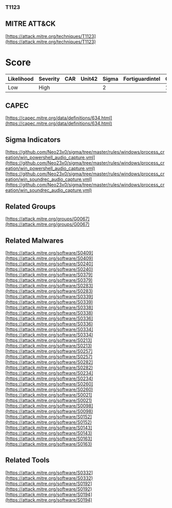 
### T1123
## MITRE ATT&CK
[https://attack.mitre.org/techniques/T1123](https://attack.mitre.org/techniques/T1123)

# Score

| Likelihood | Severity | CAR | Unit42 | Sigma | Fortiguardintel | Groups | Malwares | Tools |
| ---------- | -------- | --- | ------ | ----- | --------------- | ---  | --- | --- |
| Low | High |   |   | 2 |   | 1 | 18 | 3 |



## CAPEC

[https://capec.mitre.org/data/definitions/634.html](https://capec.mitre.org/data/definitions/634.html)
[]()


## Sigma Indicators

[https://github.com/Neo23x0/sigma/tree/master/rules/windows/process_creation/win_powershell_audio_capture.yml](https://github.com/Neo23x0/sigma/tree/master/rules/windows/process_creation/win_powershell_audio_capture.yml)
[https://github.com/Neo23x0/sigma/tree/master/rules/windows/process_creation/win_soundrec_audio_capture.yml](https://github.com/Neo23x0/sigma/tree/master/rules/windows/process_creation/win_soundrec_audio_capture.yml)
[]()


## Related Groups

[https://attack.mitre.org/groups/G0067](https://attack.mitre.org/groups/G0067)
[]()


## Related Malwares

[https://attack.mitre.org/software/S0409](https://attack.mitre.org/software/S0409)
[https://attack.mitre.org/software/S0240](https://attack.mitre.org/software/S0240)
[https://attack.mitre.org/software/S0379](https://attack.mitre.org/software/S0379)
[https://attack.mitre.org/software/S0283](https://attack.mitre.org/software/S0283)
[https://attack.mitre.org/software/S0339](https://attack.mitre.org/software/S0339)
[https://attack.mitre.org/software/S0338](https://attack.mitre.org/software/S0338)
[https://attack.mitre.org/software/S0336](https://attack.mitre.org/software/S0336)
[https://attack.mitre.org/software/S0334](https://attack.mitre.org/software/S0334)
[https://attack.mitre.org/software/S0213](https://attack.mitre.org/software/S0213)
[https://attack.mitre.org/software/S0257](https://attack.mitre.org/software/S0257)
[https://attack.mitre.org/software/S0282](https://attack.mitre.org/software/S0282)
[https://attack.mitre.org/software/S0234](https://attack.mitre.org/software/S0234)
[https://attack.mitre.org/software/S0260](https://attack.mitre.org/software/S0260)
[https://attack.mitre.org/software/S0021](https://attack.mitre.org/software/S0021)
[https://attack.mitre.org/software/S0098](https://attack.mitre.org/software/S0098)
[https://attack.mitre.org/software/S0152](https://attack.mitre.org/software/S0152)
[https://attack.mitre.org/software/S0143](https://attack.mitre.org/software/S0143)
[https://attack.mitre.org/software/S0163](https://attack.mitre.org/software/S0163)
[]()


## Related Tools

[https://attack.mitre.org/software/S0332](https://attack.mitre.org/software/S0332)
[https://attack.mitre.org/software/S0192](https://attack.mitre.org/software/S0192)
[https://attack.mitre.org/software/S0194](https://attack.mitre.org/software/S0194)
[]()
